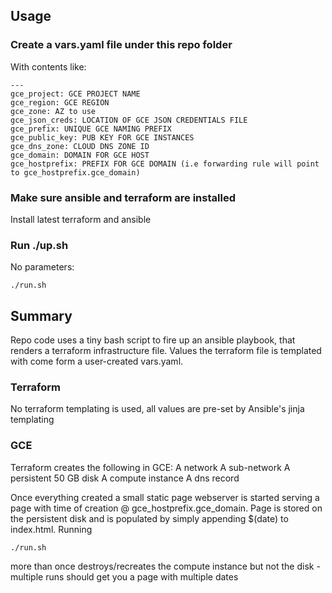 ## Usage
### Create a vars.yaml file under this repo folder

With contents like:

```
---
gce_project: GCE PROJECT NAME
gce_region: GCE REGION
gce_zone: AZ to use
gce_json_creds: LOCATION OF GCE JSON CREDENTIALS FILE
gce_prefix: UNIQUE GCE NAMING PREFIX
gce_public_key: PUB KEY FOR GCE INSTANCES
gce_dns_zone: CLOUD DNS ZONE ID
gce_domain: DOMAIN FOR GCE HOST
gce_hostprefix: PREFIX FOR GCE DOMAIN (i.e forwarding rule will point to gce_hostprefix.gce_domain)
```

### Make sure ansible and terraform are installed
Install latest terraform and ansible

### Run ./up.sh

No parameters:

```
./run.sh
```
## Summary
Repo code uses a tiny bash script to fire up an ansible playbook, that renders a terraform infrastructure file. Values the terraform file is templated with come form a user-created vars.yaml.
### Terraform
No terraform templating is used, all values are pre-set by Ansible's jinja templating
### GCE
Terraform creates the following in GCE:
A network
A sub-network
A persistent 50 GB disk
A compute instance
A dns record

Once everything created a small static page webserver is started serving a page with time of creation @ gce_hostprefix.gce_domain. Page is stored on the persistent disk and is populated by simply appending $(date) to index.html.
Running

```
./run.sh
```

more than once destroys/recreates the compute instance but not the disk - multiple runs should get you a page with multiple dates